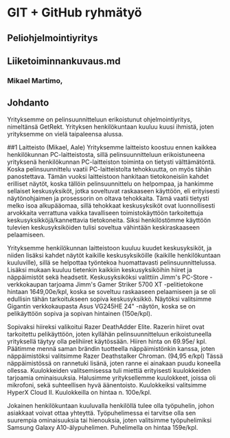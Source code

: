 # GIT + GitHub ryhmätyö
## Peliohjelmointiyritys
## Liiketoiminnankuvaus.md


### Mikael Martimo, 


## Johdanto

Yrityksemme on pelinsuunnitteluun erikoistunut ohjelmointiyritys, nimeltänsä GetRekt. Yrityksen henkilökuntaan kuuluu kuusi ihmistä, joten yrityksemme on vielä taipaleensa alussa.



##1 Laitteisto (Mikael, Aale)
Yrityksemme laitteisto koostuu ennen kaikkea henkilökunnan PC-laitteistosta, sillä pelinsuunnitteluun erikoistuneena yrityksenä henkilökunnan PC-laitteiston toiminta on tietysti välttämätöntä. Koska pelinsuunnittelu vaatii PC-laitteistolta tehokkuutta, on myös tähän panostettava. Tämän vuoksi laitteistoon hankitaan tietokoneisiin kahdet erilliset näytöt, koska tällöin pelinsuunnittelu on helpompaa, ja hankimme sellaiset keskusyksiköt, jotka soveltuvat raskaaseen käyttöön, eli erityisesti näytönohjaimen ja prosessorin on oltava tehokkaita. Tämä vaatii tietysti melko isoa alkupääomaa, sillä tehokkaat keskusyksiköt ovat luonnollisesti arvokkaita verrattuna vaikka tavalliseen toimistokäyttöön tarkoitettuja keskusyksikköjä/kannettavia tietokoneita. Siksi henkilöstömme käyttöön tulevien keskusyksiköiden tulisi soveltua vähintään keskiraskaaseen pelaamiseen.

Yrityksemme henkilökunnan laitteistoon kuuluu kuudet keskusyksiköt, ja niiden lisäksi kahdet näytöt kaikille keskusyksiköille (kaikille henkilökuntaan kuuluville), sillä se helpottaa työntekoa huomattavasti pelinsuunnittelussa. Lisäksi mukaan kuuluu tietenkin kaikkiin keskusyksiköihin hiiret ja näppäimistöt sekä headsetit. Keskusyksiköksi valittiin Jimm's PC-Store -verkkokaupan tarjoama Jimm's Gamer Striker 5700 XT -pelitietokone hintaan 1649,00e/kpl, koska se soveltuu raskaaseen pelaamiseen ja se oli edullisin tähän tarkoitukseen sopiva keskusyksikkö. Näytöksi valitsimme Gigantin verkkokaupasta Asus VG245HE 24" -näytön, koska se on pelikäyttöön sopiva ja sopivan hintainen (150e/kpl).

Sopivaksi hiireksi valikoitui Razer DeathAdder Elite. Razerin hiiret ovat tarkoitettu pelikäyttöön, joten kyllähän pelinsuunnitteluun erikoistuneella yrityksellä täytyy olla pelihiiret käytössään. Hiiren hinta on 69.95e/ kpl. Päätimme mennä saman brändin tuotteella näppäimistönkin kanssa, joten näppäimistöksi valitsimme Razer Deathstalker Chroman. (94,95 e/kpl) Tässä näppäimistössä on rannetuki lisänä, joten ranne ei ainakaan puudu koneella ollessa. Kuulokkeiden valitsemisessa tuli miettiä erityisesti kuulokkeiden tarjoamia ominaisuuksia. Halusimme yrityksellemme kuulokkeet, joissa oli mikrofoni, sekä suhteellisen hyvä äänentoisto. Kuulokkeiksi valitsimme HyperX Cloud II. Kuulokkeilla on hintaa n. 100e/kpl.

Jokainen henkilökuntaan kuuluvalla henkilöllä tulee olla työpuhelin, johon asiakkaat voivat ottaa yhteyttä. Työpuhelimessa ei tarvitse olla sen suurempia ominaisuuksia tai hienouksia, joten valitsimme työpuhelimiksi Samsung Galaxy A10-älypuhelimen. Puhelimella on hintaa 159e/kpl.